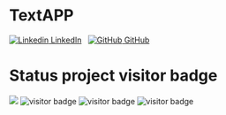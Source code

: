 # TextAPP


[![Linkedin](https://i.stack.imgur.com/gVE0j.png) LinkedIn](https://www.linkedin.com/)
&nbsp;
[![GitHub](https://i.stack.imgur.com/tskMh.png) GitHub](https://github.com/)


# Status project visitor badge
![](https://vistr.dev/badge?repo=tds01088.TextAP)
![visitor badge](https://visitor-badge.glitch.me/badge?page_id=tds01088.visitor-badge&left_text=MyPageVisitors)
![visitor badge](https://visitor-badge.glitch.me/badge?page_id=tds01088.visitor-badge)
![visitor badge](https://visitor-badge.glitch.me/badge?page_id=tds01088.visitor-badge&left_color=red&right_color=green&left_text=HelloVisitors)
